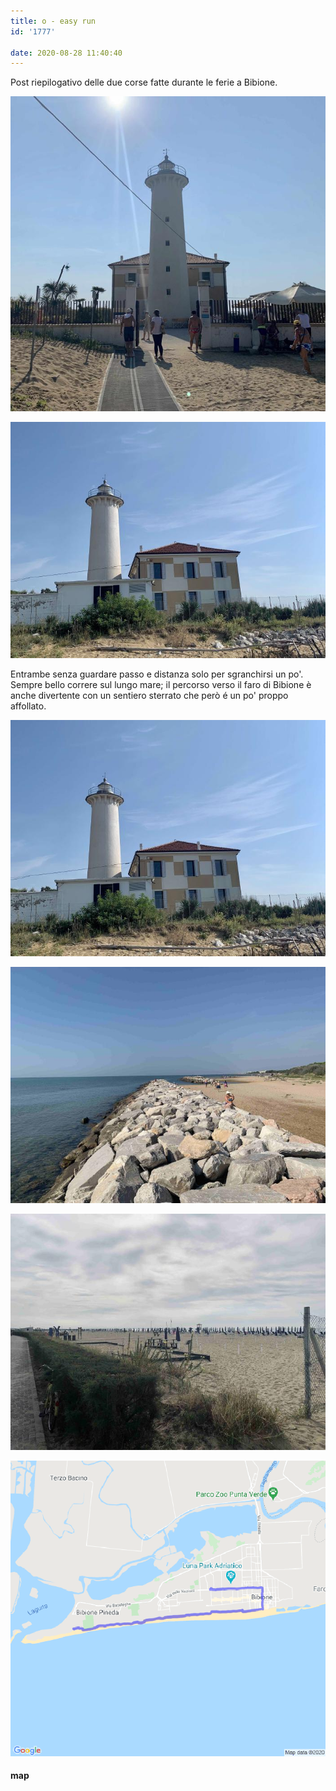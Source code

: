 ```yaml
---
title: o - easy run
id: '1777'

date: 2020-08-28 11:40:40
---
```


Post riepilogativo delle due corse fatte durante le ferie a Bibione.

![Faro](/images/2021/08/IMG_2678.jpg)

![Faro](/images/2021/08/IMG_2679.jpg)

Entrambe senza guardare passo e distanza solo per sgranchirsi un po'. Sempre bello correre sul lungo mare; il percorso verso il faro di Bibione è anche divertente con un sentiero sterrato che però é un po' proppo affollato.

![Spiaggia del faro](/images/2021/08/IMG_2679.jpg)

![Spiaggia del faro](/images/2021/08/IMG_2681.jpg)

![Spiaggia](/images/2021/08/IMG_2624.jpg)

 ![](/images/2021/08/20200826-activity-map.png) 

#### map
